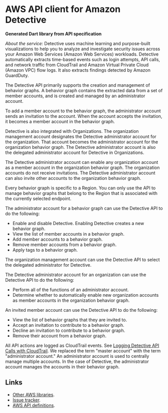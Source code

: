 # AWS API client for Amazon Detective

**Generated Dart library from API specification**

*About the service:*
Detective uses machine learning and purpose-built visualizations to help you
to analyze and investigate security issues across your Amazon Web Services
(Amazon Web Services) workloads. Detective automatically extracts time-based
events such as login attempts, API calls, and network traffic from
CloudTrail and Amazon Virtual Private Cloud (Amazon VPC) flow logs. It also
extracts findings detected by Amazon GuardDuty.

The Detective API primarily supports the creation and management of behavior
graphs. A behavior graph contains the extracted data from a set of member
accounts, and is created and managed by an administrator account.

To add a member account to the behavior graph, the administrator account
sends an invitation to the account. When the account accepts the invitation,
it becomes a member account in the behavior graph.

Detective is also integrated with Organizations. The organization management
account designates the Detective administrator account for the organization.
That account becomes the administrator account for the organization behavior
graph. The Detective administrator account is also the delegated
administrator account for Detective in Organizations.

The Detective administrator account can enable any organization account as a
member account in the organization behavior graph. The organization accounts
do not receive invitations. The Detective administrator account can also
invite other accounts to the organization behavior graph.

Every behavior graph is specific to a Region. You can only use the API to
manage behavior graphs that belong to the Region that is associated with the
currently selected endpoint.

The administrator account for a behavior graph can use the Detective API to
do the following:

<ul>
<li>
Enable and disable Detective. Enabling Detective creates a new behavior
graph.
</li>
<li>
View the list of member accounts in a behavior graph.
</li>
<li>
Add member accounts to a behavior graph.
</li>
<li>
Remove member accounts from a behavior graph.
</li>
<li>
Apply tags to a behavior graph.
</li>
</ul>
The organization management account can use the Detective API to select the
delegated administrator for Detective.

The Detective administrator account for an organization can use the
Detective API to do the following:

<ul>
<li>
Perform all of the functions of an administrator account.
</li>
<li>
Determine whether to automatically enable new organization accounts as
member accounts in the organization behavior graph.
</li>
</ul>
An invited member account can use the Detective API to do the following:

<ul>
<li>
View the list of behavior graphs that they are invited to.
</li>
<li>
Accept an invitation to contribute to a behavior graph.
</li>
<li>
Decline an invitation to contribute to a behavior graph.
</li>
<li>
Remove their account from a behavior graph.
</li>
</ul>
All API actions are logged as CloudTrail events. See <a
href="https://docs.aws.amazon.com/detective/latest/adminguide/logging-using-cloudtrail.html">Logging
Detective API Calls with CloudTrail</a>.
<note>
We replaced the term "master account" with the term "administrator account."
An administrator account is used to centrally manage multiple accounts. In
the case of Detective, the administrator account manages the accounts in
their behavior graph.
</note>

## Links

- [Other AWS libraries](https://github.com/agilord/aws_client/tree/master/generated).
- [Issue tracker](https://github.com/agilord/aws_client/issues).
- [AWS API definitions](https://github.com/aws/aws-sdk-js/tree/master/apis).
